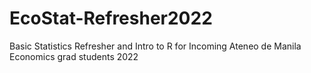 # EcoStat-Refresher2022
Basic Statistics Refresher and Intro to R for Incoming Ateneo de Manila Economics grad students 2022
